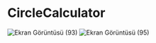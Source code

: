 # CircleCalculator
![Ekran Görüntüsü (93)](https://user-images.githubusercontent.com/100478615/196562621-d21f2795-1bb6-46c9-b77c-1d4f687f9f70.png)
![Ekran Görüntüsü (95)](https://user-images.githubusercontent.com/100478615/196562628-89abb034-d25d-4d6e-908b-1ab84b397349.png)

